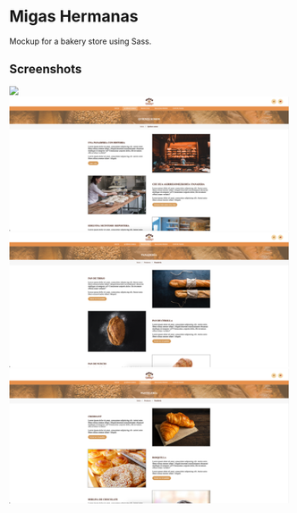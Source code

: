 # Migas Hermanas

Mockup for a bakery store using Sass.

## Screenshots

<img src="screenshots/screenshot-1.png" width="500"> <img src="screenshots/screenshot-2.png" width="500">
<img src="screenshots/screenshot-3.png" width="500"> <img src="screenshots/screenshot-4.png" width="500">
